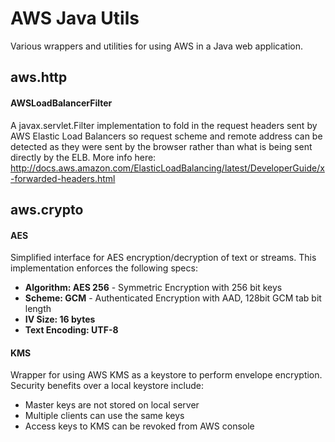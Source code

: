 # AWS Java Utils
Various wrappers and utilities for using AWS in a Java web application.

## aws.http

#### AWSLoadBalancerFilter
A javax.servlet.Filter implementation to fold in the request headers sent by 
AWS Elastic Load Balancers so request scheme and remote address can be detected as they
were sent by the browser rather than what is being sent directly by the ELB.
More info here: http://docs.aws.amazon.com/ElasticLoadBalancing/latest/DeveloperGuide/x-forwarded-headers.html


## aws.crypto

#### AES
Simplified interface for AES encryption/decryption of text or streams. This implementation enforces the following specs:
* __Algorithm: AES 256__ - Symmetric Encryption with 256 bit keys
* __Scheme:	GCM__ - Authenticated Encryption with AAD, 128bit GCM tab bit length
* __IV Size:	16 bytes__
* __Text Encoding:	UTF-8__

#### KMS
Wrapper for using AWS KMS as a keystore to perform envelope encryption. Security benefits over a local keystore include:
* Master keys are not stored on local server
* Multiple clients can use the same keys
* Access keys to KMS can be revoked from AWS console

